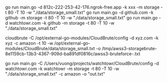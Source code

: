 go run main.go -d 812c-222-253-42-176.ngrok-free.app -k xxx -m storage -t 80 -T 10 -w "./data/storage_small.txt"
go run main.go -d github.com -k github -m storage -t 80 -T 10 -w "./data/storage_small.txt"
go run main.go -d watchtowr.com -k github -m storage -t 80 -T 10 -w "./data/storage_small.txt"


cloudbrute -C /opt/external-go-modules/CloudBrute/config -d xyz.com -k xyz -c amazon -t 10 -w /opt/external-go-modules/CloudBrute/data/storage_small.txt -o /tmp/awss3-storagebrute-8e1159cb-13b3-4367-909d-ba891df0816c/awss3-bruteforce-.txt

go run main.go -C /Users/vuong/projects/watchtowr/CloudBrute/config  -d watchtowr.com -k watchtowr -m storage -t 80 -T 10 -w "./data/storage_small.txt" -c amazon -o "out.txt"